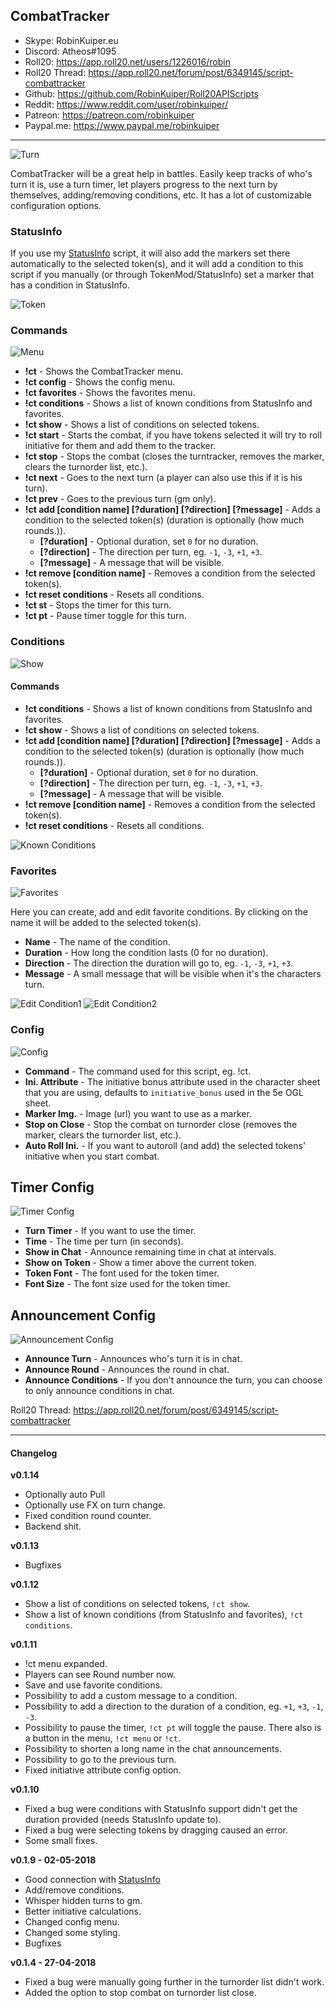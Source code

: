 ## CombatTracker

* Skype: RobinKuiper.eu
* Discord: Atheos#1095
* Roll20: https://app.roll20.net/users/1226016/robin
* Roll20 Thread: https://app.roll20.net/forum/post/6349145/script-combattracker
* Github: https://github.com/RobinKuiper/Roll20APIScripts
* Reddit: https://www.reddit.com/user/robinkuiper/
* Patreon: https://patreon.com/robinkuiper
* Paypal.me: https://www.paypal.me/robinkuiper

---

![Turn](https://i.imgur.com/rqfiZZD.png "Turn")

CombatTracker will be a great help in battles. Easily keep tracks of who's turn it is, use a turn timer, let players progress to the next turn by themselves, adding/removing conditions, etc.
It has a lot of customizable configuration options.

### StatusInfo
If you use my [StatusInfo](https://github.com/RobinKuiper/Roll20APIScripts/tree/master/StatusInfo) script, it will also add the markers set there automatically to the selected token(s), and it will add a condition to this script if you manually (or through TokenMod/StatusInfo) set a marker that has a condition in StatusInfo.

![Token](https://i.imgur.com/Pbca4fn.png "Token")

### Commands
![Menu](https://i.imgur.com/I1VJz91.png "Menu")

* **!ct** - Shows the CombatTracker menu.
* **!ct config** - Shows the config menu.
* **!ct favorites** - Shows the favorites menu.
* **!ct conditions** - Shows a list of known conditions from StatusInfo and favorites.
* **!ct show** - Shows a list of conditions on selected tokens.
* **!ct start** - Starts the combat, if you have tokens selected it will try to roll initiative for them and add them to the tracker.
* **!ct stop** - Stops the combat (closes the turntracker, removes the marker, clears the turnorder list, etc.).
* **!ct next** - Goes to the next turn (a player can also use this if it is his turn).
* **!ct prev** - Goes to the previous turn (gm only).
* **!ct add [condition name] [?duration] [?direction] [?message]** - Adds a condition to the selected token(s) (duration is optionally (how much rounds.)).
    * **[?duration]** - Optional duration, set `0` for no duration.
    * **[?direction]** - The direction per turn, eg. `-1`, `-3`, `+1`, `+3`.
    * **[?message]** - A message that will be visible.
* **!ct remove [condition name]** - Removes a condition from the selected token(s).
* **!ct reset conditions** - Resets all conditions.
* **!ct st** - Stops the timer for this turn.
* **!ct pt** - Pause timer toggle for this turn.

### Conditions

![Show](https://i.imgur.com/DaPFDhK.png "Show")

#### Commands
* **!ct conditions** - Shows a list of known conditions from StatusInfo and favorites.
* **!ct show** - Shows a list of conditions on selected tokens.
* **!ct add [condition name] [?duration] [?direction] [?message]** - Adds a condition to the selected token(s) (duration is optionally (how much rounds.)).
    * **[?duration]** - Optional duration, set `0` for no duration.
    * **[?direction]** - The direction per turn, eg. `-1`, `-3`, `+1`, `+3`.
    * **[?message]** - A message that will be visible.
* **!ct remove [condition name]** - Removes a condition from the selected token(s).
* **!ct reset conditions** - Resets all conditions.

![Known Conditions](https://i.imgur.com/2lJxMOi.png "Known Conditions")

### Favorites
![Favorites](https://i.imgur.com/nQqPpNJ.png "Favorites")

Here you can create, add and edit favorite conditions. By clicking on the name it will be added to the selected token(s).
* **Name** - The name of the condition.
* **Duration** - How long the condition lasts (0 for no duration).
* **Direction** - The direction the duration will go to, eg. `-1`, `-3`, `+1`, `+3`.
* **Message** - A small message that will be visible when it's the characters turn.

![Edit Condition1](https://i.imgur.com/4qX4U3P.png "Edit Condition1")
![Edit Condition2](https://i.imgur.com/u2HYbtz.png "Edit Condition2")

### Config
![Config](https://i.imgur.com/BhoUdlH.png "Config")

* **Command** - The command used for this script, eg. !ct.
* **Ini. Attribute** - The initiative bonus attribute used in the character sheet that you are using, defaults to `initiative_bonus` used in the 5e OGL sheet.
* **Marker Img.** - Image (url) you want to use as a marker.
* **Stop on Close** - Stop the combat on turnorder close (removes the marker, clears the turnorder list, etc.).
* **Auto Roll Ini.** - If you want to autoroll (and add) the selected tokens' initiative when you start combat.

## Timer Config
![Timer Config](https://i.imgur.com/QZRKy6a.png "Timer Config")

* **Turn Timer** - If you want to use the timer.
* **Time** - The time per turn (in seconds).
* **Show in Chat** - Announce remaining time in chat at intervals.
* **Show on Token** - Show a timer above the current token.
* **Token Font** - The font used for the token timer.
* **Font Size** - The font size used for the token timer.

## Announcement Config
![Announcement Config](https://i.imgur.com/BBVGnXH.png "Announcement Config")

* **Announce Turn** - Announces who's turn it is in chat.
* **Announce Round** - Announces the round in chat.
* **Announce Conditions** - If you don't announce the turn, you can choose to only announce conditions in chat.


Roll20 Thread: https://app.roll20.net/forum/post/6349145/script-combattracker

---

#### Changelog
**v0.1.14**
* Optionally auto Pull
* Optionally use FX on turn change.
* Fixed condition round counter.
* Backend shit.

**v0.1.13**
* Bugfixes

**v0.1.12**
* Show a list of conditions on selected tokens, `!ct show`.
* Show a list of known conditions (from StatusInfo and favorites), `!ct conditions`.

**v0.1.11**
* !ct menu expanded.
* Players can see Round number now.
* Save and use favorite conditions.
* Possibility to add a custom message to a condition.
* Possibility to add a direction to the duration of a condition, eg. `+1`, `+3`, `-1`, `-3`.
* Possibility to pause the timer, `!ct pt` will toggle the pause. There also is a button in the menu, `!ct menu` or `!ct`.
* Possibility to shorten a long name in the chat announcements.
* Possibility to go to the previous turn.
* Fixed initiative attribute config option.

**v0.1.10**
* Fixed a bug were conditions with StatusInfo support didn't get the duration provided (needs StatusInfo update to).
* Fixed a bug were selecting tokens by dragging caused an error.
* Some small fixes.

**v0.1.9 - 02-05-2018**
* Good connection with [StatusInfo](https://github.com/RobinKuiper/Roll20APIScripts/tree/master/StatusInfo)
* Add/remove conditions.
* Whisper hidden turns to gm.
* Better initiative calculations.
* Changed config menu.
* Changed some styling.
* Bugfixes

**v0.1.4 - 27-04-2018**
* Fixed a bug were manually going further in the turnorder list didn't work.
* Added the option to stop combat on turnorder list close.